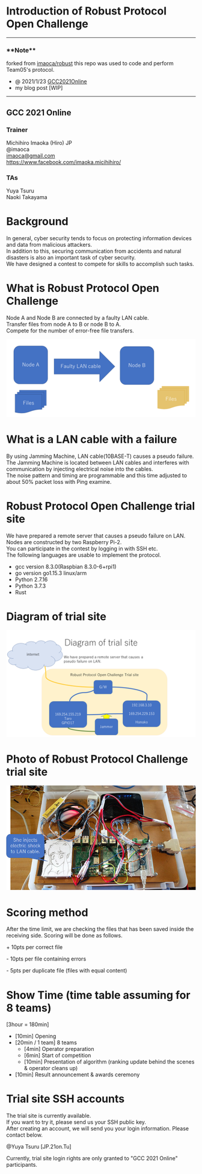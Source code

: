 # Introduction of Robust Protocol Open Challenge

---

### \*\*Note\*\*

forked from [imaoca/robust](https://github.com/imaoca/robust)
this repo was used to code and perform Team05's protocol.

- @ 2021/1/23 [GCC2021Online](https://gcc.ac/gcc_2021/)
- my blog post [WIP]

---

## GCC 2021 Online

### Trainer

Michihiro Imaoka (Hiro) JP  
@imaoca  
imaoca@gmail.com  
https://www.facebook.com/imaoka.micihihiro/

### TAs

Yuya Tsuru  
Naoki Takayama

# Background

In general, cyber security tends to focus on protecting information devices and data from malicious attackers.  
In addition to this, securing communication from accidents and natural disasters is also an important task of cyber security.  
We have designed a contest to compete for skills to accomplish such tasks.

# What is Robust Protocol Open Challenge

Node A and Node B are connected by a faulty LAN cable.  
Transfer files from node A to B or node B to A.  
Compete for the number of error-free file transfers.

![](img/fig1.png)

# What is a LAN cable with a failure

By using Jamming Machine, LAN cable(10BASE-T) causes a pseudo failure.  
The Jamming Machine is located between LAN cables and interferes with communication by injecting electrical noise into the cables.  
The noise pattern and timing are programmable and this time adjusted to about 50% packet loss with Ping examine.

# Robust Protocol Open Challenge trial site

We have prepared a remote server that causes a pseudo failure on LAN.  
Nodes are constructed by two Raspberry Pi-2.  
You can participate in the contest by logging in with SSH etc.  
The following languages ​​are usable to implement the protocol.

- gcc version 8.3.0(Raspbian 8.3.0-6+rpi1)
- go version go1.15.3 linux/arm
- Python 2.7.16
- Python 3.7.3
- Rust

# Diagram of trial site

![](img/fig4.png)

# Photo of Robust Protocol Challenge trial site

![](img/fig2.png)

# Scoring method

After the time limit, we are checking the files that has been saved inside the receiving side. Scoring will be done as follows.

\+ 10pts per correct file

\- 10pts per file containing errors

\- 5pts per duplicate file (files with equal content)

# Show Time (time table assuming for 8 teams)

[3hour = 180min]

- [10min] Opening
- [20min / 1 team] 8 teams
  - [4min] Operator preparation
  - [6min] Start of competition
  - [10min] Presentation of algorithm (ranking update behind the scenes & operator cleans up)
- [10min] Result announcement & awards ceremony

# Trial site SSH accounts

The trial site is currently available.  
If you want to try it, please send us your SSH public key.  
After creating an account, we will send you your login information. Please contact below.

@Yuya Tsuru [JP.21on.Tu]

Currently, trial site login rights are only granted to "GCC 2021 Online" participants.
